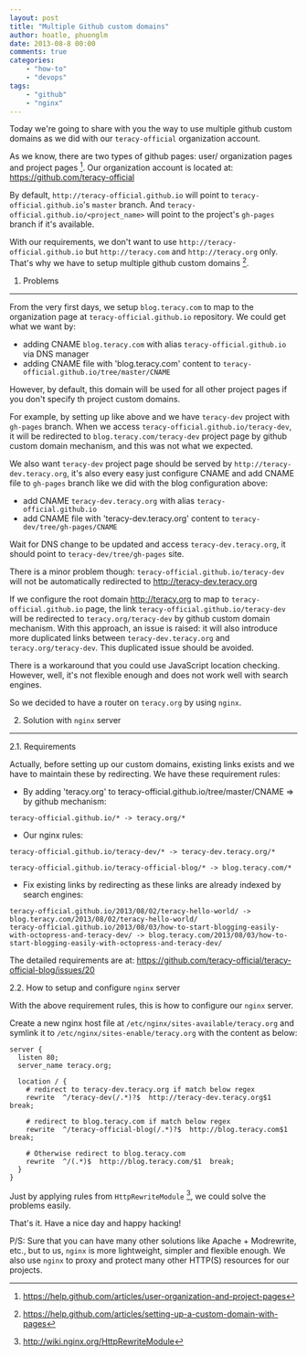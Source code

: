```yaml
---
layout: post
title: "Multiple Github custom domains"
author: hoatle, phuonglm
date: 2013-08-8 00:00
comments: true
categories:
    - "how-to"
    - "devops"
tags:
    - "github"
    - "nginx"
---
```


Today we're going to share with you the way to use multiple github custom domains as we did with our
`teracy-official` organization account.

As we know, there are two types of github pages: user/ organization pages and project pages [^1].
Our organization account is located at: https://github.com/teracy-official

By default, `http://teracy-official.github.io` will point to `teracy-official.github.io`'s `master`
branch. And `teracy-official.github.io/<project_name>` will point to the project's `gh-pages` branch
if it's available.

With our requirements, we don't want to use `http://teracy-official.github.io` but
`http://teracy.com` and `http://teracy.org` only. That's why we have to setup multiple github custom
domains [^2].

<!-- more -->

1. Problems
-----------

From the very first days, we setup `blog.teracy.com` to map to the organization page at
`teracy-official.github.io` repository. We could get what we want by:

- adding CNAME `blog.teracy.com` with alias `teracy-official.github.io` via DNS manager
- adding CNAME file with 'blog.teracy.com' content to `teracy-official.github.io/tree/master/CNAME`

However, by default, this domain will be used for all other project pages if you don't specify
th project custom domains.

For example, by setting up like above and we have `teracy-dev` project with `gh-pages` branch.
When we access `teracy-official.github.io/teracy-dev`, it will be redirected to
`blog.teracy.com/teracy-dev` project page by github custom domain mechanism, and this was not what
we expected.

We also want `teracy-dev` project page should be served by `http://teracy-dev.teracy.org`, it's also
every easy just configure CNAME and add CNAME file to `gh-pages` branch like we did with the blog
configuration above:

- add CNAME `teracy-dev.teracy.org` with alias `teracy-official.github.io`
- add CNAME file with 'teracy-dev.teracy.org' content to `teracy-dev/tree/gh-pages/CNAME`

Wait for DNS change to be updated and access `teracy-dev.teracy.org`, it should point to
`teracy-dev/tree/gh-pages` site.

There is a minor problem though:
`teracy-official.github.io/teracy-dev` will not be automatically redirected to
http://teracy-dev.teracy.org

If we configure the root domain http://teracy.org to map to `teracy-official.github.io` page,
the link `teracy-official.github.io/teracy-dev` will be redirected to `teracy.org/teracy-dev` by
github custom domain mechanism. With this approach, an issue is raised: it will also introduce more
duplicated links between `teracy-dev.teracy.org` and `teracy.org/teracy-dev`. This duplicated issue
should be avoided.

There is a workaround that you could use JavaScript location checking. However, well, it's not
flexible enough and does not work well with search engines.

So we decided to have a router on `teracy.org` by using `nginx`.


2. Solution with `nginx` server
-------------------------------

2.1. Requirements

Actually, before setting up our custom domains, existing links exists and we have to maintain these
by redirecting. We have these requirement rules:

- By adding 'teracy.org' to teracy-official.github.io/tree/master/CNAME => by github mechanism:

```
teracy-official.github.io/* -> teracy.org/*
```

- Our nginx rules:

```
teracy-official.github.io/teracy-dev/* -> teracy-dev.teracy.org/*

teracy-official.github.io/teracy-official-blog/* -> blog.teracy.com/*
```

- Fix existing links by redirecting as these links are already indexed by search engines:

```
teracy-official.github.io/2013/08/02/teracy-hello-world/ -> blog.teracy.com/2013/08/02/teracy-hello-world/
teracy-official.github.io/2013/08/03/how-to-start-blogging-easily-with-octopress-and-teracy-dev/ -> blog.teracy.com/2013/08/03/how-to-start-blogging-easily-with-octopress-and-teracy-dev/
```


The detailed requirements are at: https://github.com/teracy-official/teracy-official-blog/issues/20

2.2. How to setup and configure `nginx` server

With the above requirement rules, this is how to configure our `nginx` server.

Create a new nginx host file at `/etc/nginx/sites-available/teracy.org` and symlink it to
`/etc/nginx/sites-enable/teracy.org` with the content as below:

```
server {
  listen 80;
  server_name teracy.org;

  location / {
    # redirect to teracy-dev.teracy.org if match below regex
    rewrite  ^/teracy-dev(/.*)?$  http://teracy-dev.teracy.org$1  break;

    # redirect to blog.teracy.com if match below regex
    rewrite  ^/teracy-official-blog(/.*)?$  http://blog.teracy.com$1  break;

    # Otherwise redirect to blog.teracy.com
    rewrite  ^/(.*)$  http://blog.teracy.com/$1  break;
  }
}
```

Just by applying rules from `HttpRewriteModule` [^3], we could solve the problems easily.


That's it. Have a nice day and happy hacking!

P/S: Sure that you can have many other solutions like Apache + Modrewrite, etc., but to us, `nginx`
is more lightweight, simpler and flexible enough. We also use `nginx` to proxy and protect many
other HTTP(S) resources for our projects.

[^1]: https://help.github.com/articles/user-organization-and-project-pages
[^2]: https://help.github.com/articles/setting-up-a-custom-domain-with-pages
[^3]: http://wiki.nginx.org/HttpRewriteModule
